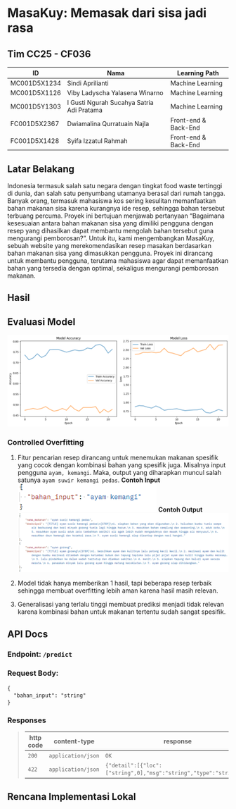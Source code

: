# MasaKuy: Memasak dari sisa jadi rasa

## Tim CC25 - CF036

| ID | Nama       | Learning Path              |
|----|------------------|----------------------|
| MC001D5X1234 | Sindi Aprilianti   | Machine Learning|
| MC001D5X1126 | Viby Ladyscha Yalasena Winarno| Machine Learning|
| MC001D5Y1303 | I Gusti Ngurah Sucahya Satria Adi Pratama  | Machine Learning|
| FC001D5X2367 |  Dwiamalina Qurratuain Najla | Front-end & Back-End|
| FC001D5X1428 |  Syifa Izzatul Rahmah | Front-end & Back-End|


## Latar Belakang

Indonesia termasuk salah satu negara dengan tingkat food waste tertinggi di dunia, dan salah satu penyumbang utamanya berasal dari rumah tangga. Banyak orang, termasuk mahasiswa kos sering kesulitan memanfaatkan bahan makanan sisa karena kurangnya ide resep, sehingga bahan tersebut terbuang percuma. Proyek ini bertujuan menjawab pertanyaan “Bagaimana kesesuaian antara bahan makanan sisa yang dimiliki pengguna dengan resep yang dihasilkan dapat membantu mengolah bahan tersebut guna mengurangi pemborosan?”. Untuk itu, kami mengembangkan MasaKuy, sebuah website yang merekomendasikan resep masakan berdasarkan bahan makanan sisa yang dimasukkan pengguna. Proyek ini dirancang untuk membantu pengguna, terutama mahasiswa agar dapat memanfaatkan bahan yang tersedia dengan optimal, sekaligus mengurangi pemborosan makanan. 

## Hasil
## Evaluasi Model
![model_result](images/model_result.png)
</br>
### Controlled Overfitting
1. Fitur pencarian resep dirancang untuk menemukan makanan spesifik yang cocok dengan kombinasi bahan yang spesifik juga. Misalnya input pengguna ``ayam, kemangi``. Maka, output yang diharapkan muncul salah satunya ``ayam suwir kemangi pedas``.
**Contoh Input**
![contoh_input](images/input.png)
**Contoh Output**
![contoh_input](images/output.png)

2. Model tidak hanya memberikan 1 hasil, tapi beberapa resep terbaik sehingga membuat overfitting lebih aman karena hasil masih relevan.
3. Generalisasi yang terlalu tinggi membuat prediksi menjadi tidak relevan karena kombinasi bahan untuk makanan tertentu sudah sangat spesifik. 

## API Docs
### Endpoint: ``/predict``

### Request Body:
```
{
  "bahan_input": "string"
}
```
### Responses
> | http code     | content-type                      | response                                                            |
> |---------------|-----------------------------------|---------------------------------------------------------------------|
> | `200`         | `application/json`        | `OK`                                |
> | `422`         | `application/json`                | `{"detail":[{"loc":["string",0],"msg":"string","type":"string"}]}`                            |
                                                               


## Rencana Implementasi Lokal



